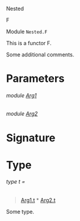Nested

F

Module `Nested.F`

This is a functor F.

Some additional comments.

# Parameters

<a id="argument-1-Arg1"></a>

###### module [Arg1](Nested.F.argument-1-Arg1.md)

<a id="argument-2-Arg2"></a>

###### module [Arg2](Nested.F.argument-2-Arg2.md)

# Signature

# Type

<a id="type-t"></a>

###### type t =

> [Arg1.t](Nested.F.argument-1-Arg1.md#type-t) * [Arg2.t](Nested.F.argument-2-Arg2.md#type-t)

Some type.
